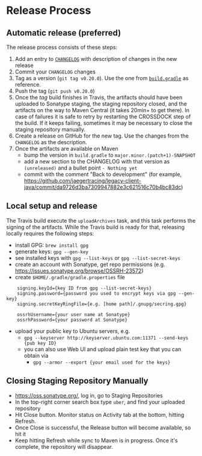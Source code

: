 # Release Process

## Automatic release (preferred)

The release process consists of these steps:
  1. Add an entry to [`CHANGELOG`](CHANGELOG.rst) with description of changes in the new release
  1. Commit your `CHANGELOG` changes
  1. Tag as a version (`git tag v0.20.0`). Use the one from [`build.gradle`](build.gradle) as reference.
  1. Push the tag (`git push v0.20.0`)
  1. Once the *tag* build finishes in Travis, the artifacts should have been uploaded to Sonatype staging,
     the staging repository closed, and the artifacts on the way to Maven Central (it takes 20min+ to get there).
     In case of failures it is safe to retry by restarting the CROSSDOCK step of the build. If it keeps
     failing, sometimes it may be necessary to close the staging repository manually.
  1. Create a release on GitHub for the new tag. Use the changes from the `CHANGELOG` as the description.
  1. Once the artifacts are available on Maven
     * bump the version in `build.gradle` to `major.minor.(patch+1)-SNAPSHOT`
     * add a new section to the CHANGELOG with that version as `(unreleased)` and a bullet point `- Nothing yet`
     * commit with the comment "Back to development" (for example, https://github.com/jaegertracing/legacy-client-java/commit/da9726d3ba7309947882e3c621516c70b4bc83dc)

## Local setup and release

The Travis build execute the `uploadArchives` task, and this task performs the signing of the artifacts.
While the Travis build is ready for that, releasing locally requires the following steps:

 * install GPG: `brew install gpg`
 * generate keys: `gpg --gen-key`
 * see installed keys with `gpg --list-keys` or `gpg --list-secret-keys`
 * create an account with Sonatype, get repo permissions (e.g. https://issues.sonatype.org/browse/OSSRH-23572)
 * create `$HOME/.gradle/gradle.properties` file
```
    signing.keyId={key ID from gpg --list-secret-keys}
    signing.password={password you used to encrypt keys via gpg --gen-key}
    signing.secretKeyRingFile={e.g. [home path]/.gnupg/secring.gpg}

    ossrhUsername={your user name at Sonatype}
    ossrhPassword={your password at Sonatype}
```
 * upload your public key to Ubuntu servers, e.g.
    * `gpg --keyserver http://keyserver.ubuntu.com:11371 --send-keys {pub key ID}`
    * you can also use Web UI and upload plain test key that you can obtain via
      * `gpg --armor --export {your email used for the keys}`

## Closing Staging Repository Manually

 * https://oss.sonatype.org/, log in, go to Staging Repositories
 * In the top-right corner search box type `uber`, and find your uploaded repository
 * Hit Close button. Monitor status on Activity tab at the bottom, hitting Refresh.
 * Once Close is successful, the Release button will become available, so hit it
 * Keep hitting Refresh while sync to Maven is in progress. Once it's complete, the repository will disappear.

